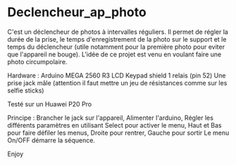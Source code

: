 # Declencheur_ap_photo
C'est un déclencheur de photos à intervalles réguliers.
Il permet de régler la durée de la prise, le temps d'enregistrement de la photo sur le support et le temps du déclencheur (utile notamment pour la première photo pour eviter que l'appareil ne bouge).
L'idée de ce projet est venu en voulant faire une photo circumpolaire.

Hardware : 
Arduino MEGA 2560 R3
LCD Keypad shield
1 relais (pin 52)
Une prise jack mâle (attention il faut mettre un jeu de résistances comme sur les selfie sticks)

Testé sur un Huawei P20 Pro

Principe :
Brancher le jack sur l'appareil,
Alimenter l'arduino,
Régler les différents paramètres en utilisant Select pour activer le menu, Haut et Bas pour faire défiler les menus, Droite pour rentrer, Gauche pour sortir 
Le menu On/OFF démarre la séquence.

Enjoy


